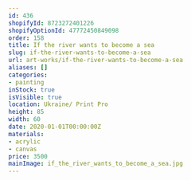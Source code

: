 ```yaml
---
id: 436
shopifyId: 8723272401226
shopifyOptionId: 47772450849098
order: 158
title: If the river wants to become a sea
slug: if-the-river-wants-to-become-a-sea
url: art-works/if-the-river-wants-to-become-a-sea
aliases: []
categories:
- painting
inStock: true
isVisible: true
location: Ukraine/ Print Pro
height: 85
width: 60
date: 2020-01-01T00:00:00Z
materials:
- acrylic
- canvas
price: 3500
mainImage: if_the_river_wants_to_become_a_sea.jpg
---
```


